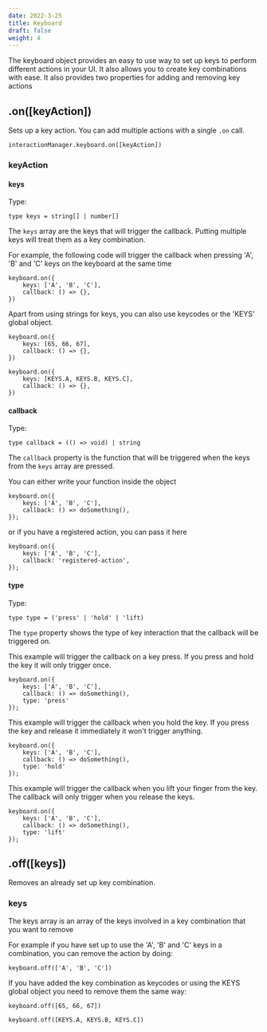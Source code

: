 ```yaml
---
date: 2022-3-25
title: Keyboard
draft: false
weight: 4
---
```


The keyboard object provides an easy to use way to set up keys to perform different actions in your UI. It also allows you to create key combinations with ease. It also provides two properties for adding and removing key actions

## .on([keyAction])

Sets up a key action. You can add multiple actions with a single `.on` call.

```{.javascript}
interactionManager.keyboard.on([keyAction])
```

### keyAction

#### keys

Type:

```{.javascript}
type keys = string[] | number[]
```

The `keys` array are the keys that will trigger the callback. Putting multiple keys will treat them as a key combination.

For example, the following code will trigger the callback when pressing 'A', 'B' and 'C' keys on the keyboard at the same time

```{.javascript}
keyboard.on({
    keys: ['A', 'B', 'C'],
    callback: () => {},
})
```

Apart from using strings for keys, you can also use keycodes or the 'KEYS' global object.

```{.javascript}
keyboard.on({
    keys: [65, 66, 67],
    callback: () => {},
})
```

```{.javascript}
keyboard.on({
    keys: [KEYS.A, KEYS.B, KEYS.C],
    callback: () => {},
})
```

#### callback

Type:

```{.javascript}
type callback = (() => void) | string
```

The `callback` property is the function that will be triggered when the keys from the `keys` array are pressed.

You can either write your function inside the object

```{.javascript}
keyboard.on({
    keys: ['A', 'B', 'C'],
    callback: () => doSomething(),
});
```

or if you have a registered action, you can pass it here

```{.javascript}
keyboard.on({
    keys: ['A', 'B', 'C'],
    callback: 'registered-action',
});
```

#### type

Type:

```{.javascript}
type type = ('press' | 'hold' | 'lift)
```

The `type` property shows the type of key interaction that the callback will be triggered on.

This example will trigger the callback on a key press. If you press and hold the key it will only trigger once.

```{.javascript}
keyboard.on({
    keys: ['A', 'B', 'C'],
    callback: () => doSomething(),
    type: 'press'
});
```

This example will trigger the callback when you hold the key. If you press the key and release it immediately it won't trigger anything.

```{.javascript}
keyboard.on({
    keys: ['A', 'B', 'C'],
    callback: () => doSomething(),
    type: 'hold'
});
```

This example will trigger the callback when you lift your finger from the key. The callback will only trigger when you release the keys.

```{.javascript}
keyboard.on({
    keys: ['A', 'B', 'C'],
    callback: () => doSomething(),
    type: 'lift'
});
```

## .off([keys])

Removes an already set up key combination.

### keys

The keys array is an array of the keys involved in a key combination that you want to remove

For example if you have set up to use the 'A', 'B' and 'C' keys in a combination, you can remove the action by doing:

```{.javascript}
keyboard.off(['A', 'B', 'C'])
```

If you have added the key combination as keycodes or using the KEYS global object you need to remove them the same way:

```{.javascript}
keyboard.off([65, 66, 67])
```

```{.javascript}
keyboard.off([KEYS.A, KEYS.B, KEYS.C])
```
